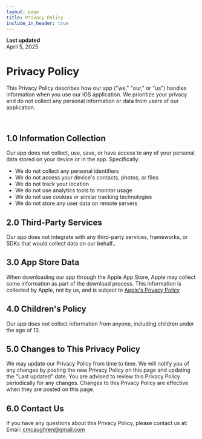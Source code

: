 ```yaml
---
layout: page
title: Privacy Policy
include_in_header: true
---
```


**Last updated**  
April 5, 2025

# Privacy Policy
This Privacy Policy describes how our app ("we," "our," or "us") handles information when you use our iOS application.
We prioritize your privacy and do not collect any personal information or data from users of our application.

<br>

## 1.0 Information Collection
Our app does not collect, use, save, or have access to any of your personal data stored on your device or in the app.
Specifically:

- We do not collect any personal identifiers
- We do not access your device's contacts, photos, or files
- We do not track your location
- We do not use analytics tools to monitor usage
- We do not use cookies or similar tracking technologies
- We do not store any user data on remote servers

## 2.0 Third-Party Services
Our app does not integrate with any third-party services, frameworks, or SDKs that would collect data on our behalf..

## 3.0 App Store Data 
When downloading our app through the Apple App Store, Apple may collect some information as part of the download process. This information is collected by Apple, not by us, and is subject to [Apple's Privacy Policy](https://www.apple.com/legal/privacy/)

## 4.0 Children's Policy
Our app does not collect information from anyone, including children under the age of 13.

## 5.0 Changes to This Privacy Policy 
We may update our Privacy Policy from time to time. We will notify you of any changes by posting the new Privacy Policy on this page and updating the "Last updated" date.
You are advised to review this Privacy Policy periodically for any changes. Changes to this Privacy Policy are effective when they are posted on this page.

## 6.0 Contact Us
If you have any questions about this Privacy Policy, please contact us at:
Email: cmcaughren@gmail.com

